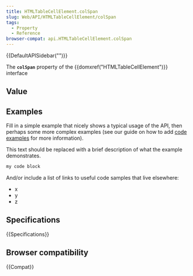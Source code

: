 ```yaml
---
title: HTMLTableCellElement.colSpan
slug: Web/API/HTMLTableCellElement/colSpan
tags:
  - Property
  - Reference
browser-compat: api.HTMLTableCellElement.colSpan
---
```

{{DefaultAPISidebar("")}}

The **`colSpan`** property of the {{domxref("HTMLTableCellElement")}} interface 

## Value



## Examples

Fill in a simple example that nicely shows a typical usage of the API, then perhaps some more complex examples (see our guide on how to add [code examples](/en-US/docs/MDN/Contribute/Structures/Code_examples) for more information).

This text should be replaced with a brief description of what the example demonstrates.

```js
my code block
```

And/or include a list of links to useful code samples that live elsewhere:

*   x
*   y
*   z

## Specifications

{{Specifications}}

## Browser compatibility

{{Compat}}


